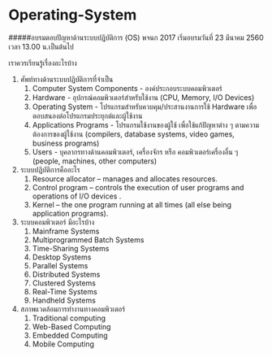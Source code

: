 # Operating-System
#####อบรมตอบปัญหาด้านระบบปฏิบัติการ (OS) พจนก 2017 เริ่มอบรมวันที่ 23 มีนาคม 2560 เวลา 13.00 น.เป็นต้นไป

เราควรเรียนรู้เรื่องอะไรบ้าง
1. ศัพท์ทางด้านระบบปฏิบัติการที่จำเป็น
   1. Computer System Components - องค์ประกอบระบบคอมพิวเตอร์
    1. Hardware - อุปกรณ์คอมพิวเตอร์สำหรับใช้งาน (CPU, Memory, I/O Devices)
    1. Operating System - โปรแกรมสำหรับควบคุม/ประสานงานการใช้ Hardware เพื่อตอบสนองต่อโปรแกรมประยุกต์และผู้ใช้งาน
    1. Applications Programs - โปรแกรมใช้งานของผู้ใช้ เพื่อใช้แก้ปัญหาต่าง ๆ ตามความต้องการของผู้ใช้งาน (compilers, database systems, video games, business programs)
    1. Users - บุคลากรทางด้านคอมพิวเตอร์, เครื่องจักร หรือ คอมพิวเตอร์เครื่องอื่น ๆ (people, machines, other computers)
 1. ระบบปฏิบัติการคืออะไร
    1. Resource allocator – manages and allocates resources.
    1. Control program – controls the execution of user programs and operations of I/O devices .
    1. Kernel – the one program running at all times (all else being application programs).
 1. ระบบคอมพิวเตอร์ มีอะไรบ้าง
    1. Mainframe Systems
    1. Multiprogrammed Batch Systems
    1. Time-Sharing Systems
    1. Desktop Systems
    1. Parallel Systems
    1. Distributed Systems
    1. Clustered Systems
    1. Real-Time Systems
    1. Handheld Systems
1. สภาพแวดล้อมการทำงานทางคอมพิวเตอร์
   1. Traditional computing
   1. Web-Based Computing
   1. Embedded Computing
   1. Mobile Computing

